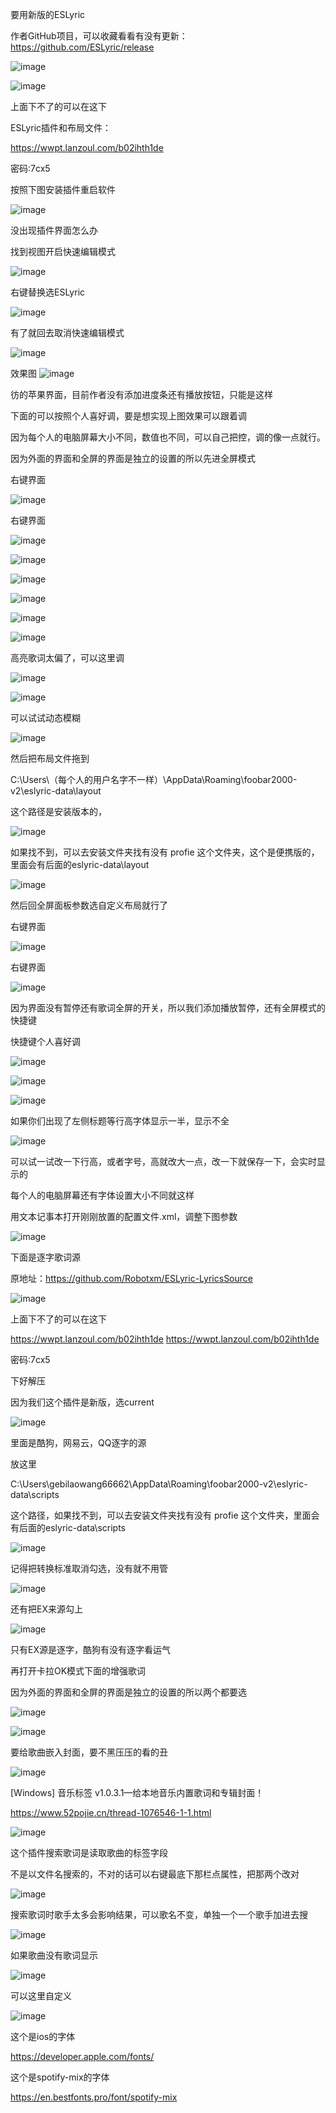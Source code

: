 要用新版的ESLyric

作者GitHub项目，可以收藏看看有没有更新：https://github.com/ESLyric/release

![image](https://github.com/user-attachments/assets/83cc4dbd-87b8-4d91-b190-6e5d278cf1a1)

![image](https://github.com/user-attachments/assets/9bf47e9a-3fbc-4e38-9393-b9fc62f86027)


上面下不了的可以在这下

ESLyric插件和布局文件：

https://wwpt.lanzoul.com/b02ihth1de

密码:7cx5


按照下图安装插件重启软件

![image](https://github.com/user-attachments/assets/0b41147a-ee0c-406f-b380-8d0dbd50ffdb)


没出现插件界面怎么办

找到视图开启快速编辑模式

![image](https://github.com/user-attachments/assets/bbd8b7ad-5ecd-4860-932e-9ad7085ddbd1)

右键替换选ESLyric

![image](https://github.com/user-attachments/assets/8fbecf24-14a2-4425-a4b8-f234597766f7)

有了就回去取消快速编辑模式

![image](https://github.com/user-attachments/assets/0a9083a2-a7f9-4d9e-b1f0-d264791d28c0)

效果图
![image](https://github.com/user-attachments/assets/2dabbb1b-3842-4c0f-b46b-1716b95899b1)

彷的苹果界面，目前作者没有添加进度条还有播放按钮，只能是这样

下面的可以按照个人喜好调，要是想实现上图效果可以跟着调

因为每个人的电脑屏幕大小不同，数值也不同，可以自己把控，调的像一点就行。

因为外面的界面和全屏的界面是独立的设置的所以先进全屏模式

右键界面

![image](https://github.com/user-attachments/assets/1dfecb88-ea89-4cbd-893b-867fde2baed0)

右键界面

![image](https://github.com/user-attachments/assets/37808317-3ad7-47bd-afee-6d78ff4ba673)

![image](https://github.com/user-attachments/assets/f3a866a3-a022-4ec0-9c3c-01d7d6a0a2c7)

![image](https://github.com/user-attachments/assets/363827c5-974f-4c07-8f05-07f1a943ad6d)

![image](https://github.com/user-attachments/assets/00d4f32d-1e9d-4919-90ca-e15373076da6)

![image](https://github.com/user-attachments/assets/687fac90-d661-483e-b50e-95cb4720c170)

![image](https://github.com/user-attachments/assets/09693ac2-c83e-499f-a49f-729c3d9e5cd9)

高亮歌词太偏了，可以这里调

![image](https://github.com/user-attachments/assets/0fd13294-fa67-43b4-83dd-6e85af034ceb)

![image](https://github.com/user-attachments/assets/6b18e9d3-8962-4470-a886-90ed209c78f9)

可以试试动态模糊

![image](https://github.com/user-attachments/assets/c72f7dcc-eb40-49d4-b8e6-3e26e4f8cfb5)


然后把布局文件拖到

C:\Users\（每个人的用户名字不一样）\AppData\Roaming\foobar2000-v2\eslyric-data\layout

这个路径是安装版本的，

![image](https://github.com/user-attachments/assets/0693183d-f641-4b24-ad25-f19ada4fbef2)

如果找不到，可以去安装文件夹找有没有 profie 这个文件夹，这个是便携版的，里面会有后面的eslyric-data\layout

![image](https://github.com/user-attachments/assets/d019c3c7-d820-4559-9fa6-1e856e879e42)

然后回全屏面板参数选自定义布局就行了

右键界面

![image](https://github.com/user-attachments/assets/e64b63ea-c67d-403c-a633-97273f3b69d5)

右键界面

![image](https://github.com/user-attachments/assets/9703c981-cb13-4e77-b693-9b6d7faf677c)


因为界面没有暂停还有歌词全屏的开关，所以我们添加播放暂停，还有全屏模式的快捷键

快捷键个人喜好调

![image](https://github.com/user-attachments/assets/087f2366-ac3d-4f4f-8717-3d2da4c9951a)

![image](https://github.com/user-attachments/assets/6d3b0392-1d3e-42d1-8041-db3b62d8f37b)

![image](https://github.com/user-attachments/assets/4afaab25-7a59-4d0c-85db-88acb186373f)


如果你们出现了左侧标题等行高字体显示一半，显示不全

![image](https://github.com/user-attachments/assets/9fc7e46c-a947-402d-8a05-49bf4515944e)

可以试一试改一下行高，或者字号，高就改大一点，改一下就保存一下，会实时显示的

每个人的电脑屏幕还有字体设置大小不同就这样

用文本记事本打开刚刚放置的配置文件.xml，调整下图参数

![image](https://github.com/user-attachments/assets/34da1afd-716d-4a30-8fc0-8c6fbd6df6ae)

下面是逐字歌词源

原地址：https://github.com/Robotxm/ESLyric-LyricsSource

![image](https://github.com/user-attachments/assets/712a7c06-ed8a-4ad1-9c87-731fa1b601d5)

上面下不了的可以在这下

https://wwpt.lanzoul.com/b02ihth1de https://wwpt.lanzoul.com/b02ihth1de

密码:7cx5

下好解压

因为我们这个插件是新版，选current

![image](https://github.com/user-attachments/assets/2e7affcd-08ec-45d1-bf96-a6916f5547a6)

里面是酷狗，网易云，QQ逐字的源

放这里

C:\Users\gebilaowang66662\AppData\Roaming\foobar2000-v2\eslyric-data\scripts

这个路径，如果找不到，可以去安装文件夹找有没有 profie 这个文件夹，里面会有后面的eslyric-data\scripts

![image](https://github.com/user-attachments/assets/7fd4ecc1-2047-4559-9222-7f11a8ddd409)

记得把转换标准取消勾选，没有就不用管

![image](https://github.com/user-attachments/assets/3136593d-4451-43a5-8234-14e456995adc)

还有把EX来源勾上

![image](https://github.com/user-attachments/assets/6b1725d1-18df-461c-b783-f550c4229444)

只有EX源是逐字，酷狗有没有逐字看运气

再打开卡拉OK模式下面的增强歌词

因为外面的界面和全屏的界面是独立的设置的所以两个都要选

![image](https://github.com/user-attachments/assets/1edfc16e-71fd-4143-a549-2407988dcfea)

![image](https://github.com/user-attachments/assets/d8cef639-a24e-43bf-be0f-311aa612e765)


要给歌曲嵌入封面，要不黑压压的看的丑

![image](https://github.com/user-attachments/assets/df4ea3e5-778d-463f-90f1-b1ab8945601e)


[Windows] 音乐标签 v1.0.3.1—给本地音乐内置歌词和专辑封面！

https://www.52pojie.cn/thread-1076546-1-1.html

![image](https://github.com/user-attachments/assets/4809c0ed-a5db-4279-bfad-9dfee15ea0b4)


这个插件搜索歌词是读取歌曲的标签字段

不是以文件名搜索的，不对的话可以右键最底下那栏点属性，把那两个改对

![image](https://github.com/user-attachments/assets/e41846ad-73cf-4b3e-8dce-bf540d77c688)

搜索歌词时歌手太多会影响结果，可以歌名不变，单独一个一个歌手加进去搜

![image](https://github.com/user-attachments/assets/dcf5efad-429b-4f58-ba5b-7bf576de7997)

如果歌曲没有歌词显示

![image](https://github.com/user-attachments/assets/4363b780-39aa-4680-8982-a6d3233735d9)

可以这里自定义

![image](https://github.com/user-attachments/assets/d274ad23-5715-44db-8f7b-bdd0d5cb0236)


这个是ios的字体

https://developer.apple.com/fonts/

这个是spotify-mix的字体

https://en.bestfonts.pro/font/spotify-mix
